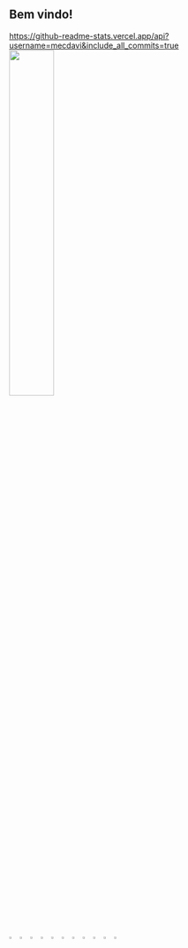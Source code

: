 ## Bem vindo!
         
<!-- <picture style="display:inline">
    <source
    srcset="https://github-readme-stats.vercel.app/api?username=mecdavi&show_icons=true&bg_color=181716&text_color=fff5b6&icon_color=e47025"
    media="(prefers-color-scheme: dark)"
  />
  <source
    srcset="https://github-readme-stats.vercel.app/api?username=mecdavi&show_icons=true"
    media="(prefers-color-scheme: light), (prefers-color-scheme: no-preference)"
  />
  <img width="52.4%"  src="https://github-readme-stats.vercel.app/api?username=mecdavi&show_icons=true" />
</picture> -->
https://github-readme-stats.vercel.app/api?username=mecdavi&include_all_commits=true
<picture >
  <img style="display:inline" width="40%" src="https://github-readme-stats.vercel.app/api/top-langs/?username=mecdavi&bg_color=181716&text_color=fff5b6&icon_color=e47025&layout=compact" />
</picture>
<br></br>
<p >
  <img width="3%" src="https://cdn.jsdelivr.net/gh/devicons/devicon@latest/icons/adonisjs/adonisjs-original.svg"  />
  <img width="3%" src="https://cdn.jsdelivr.net/gh/devicons/devicon@latest/icons/vuejs/vuejs-original.svg" />
  <img width="3%" src="https://cdn.jsdelivr.net/gh/devicons/devicon@latest/icons/nodejs/nodejs-plain-wordmark.svg" />   
  <img width="3%" src="https://cdn.jsdelivr.net/gh/devicons/devicon@latest/icons/javascript/javascript-original.svg"/>
  <img width="3%" src="https://cdn.jsdelivr.net/gh/devicons/devicon@latest/icons/php/php-original.svg" />
  <img width="3%" src="https://cdn.jsdelivr.net/gh/devicons/devicon@latest/icons/html5/html5-original.svg" />
  <img width="3%" src="https://cdn.jsdelivr.net/gh/devicons/devicon@latest/icons/css3/css3-original.svg" />
  <img width="3%" src="https://cdn.jsdelivr.net/gh/devicons/devicon@latest/icons/postgresql/postgresql-original.svg"/>
  <img width="3%" src="https://cdn.jsdelivr.net/gh/devicons/devicon@latest/icons/insomnia/insomnia-original.svg" />
  <img width="3%" src="https://cdn.jsdelivr.net/gh/devicons/devicon@latest/icons/linux/linux-original.svg" />
  <img width="3%" src="https://cdn.jsdelivr.net/gh/devicons/devicon@latest/icons/typescript/typescript-original.svg" />
          
</p>

<!--
**mecdavi/mecdavi** is a ✨ _special_ ✨ repository because its `README.md` (this file) appears on your GitHub profile.

Here are some ideas to get you started:

- 🔭 I’m currently working on ...
- 🌱 I’m currently learning ...
- 👯 I’m looking to collaborate on ...
- 🤔 I’m looking for help with ...
- 💬 Ask me about ...
- 📫 How to reach me: ...
- 😄 Pronouns: ...
- ⚡ Fun fact: ...
-->
